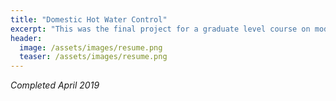 ```yaml
---
title: "Domestic Hot Water Control"
excerpt: "This was the final project for a graduate level course on modern control engineering."
header:
  image: /assets/images/resume.png
  teaser: /assets/images/resume.png
---
```

*Completed April 2019*